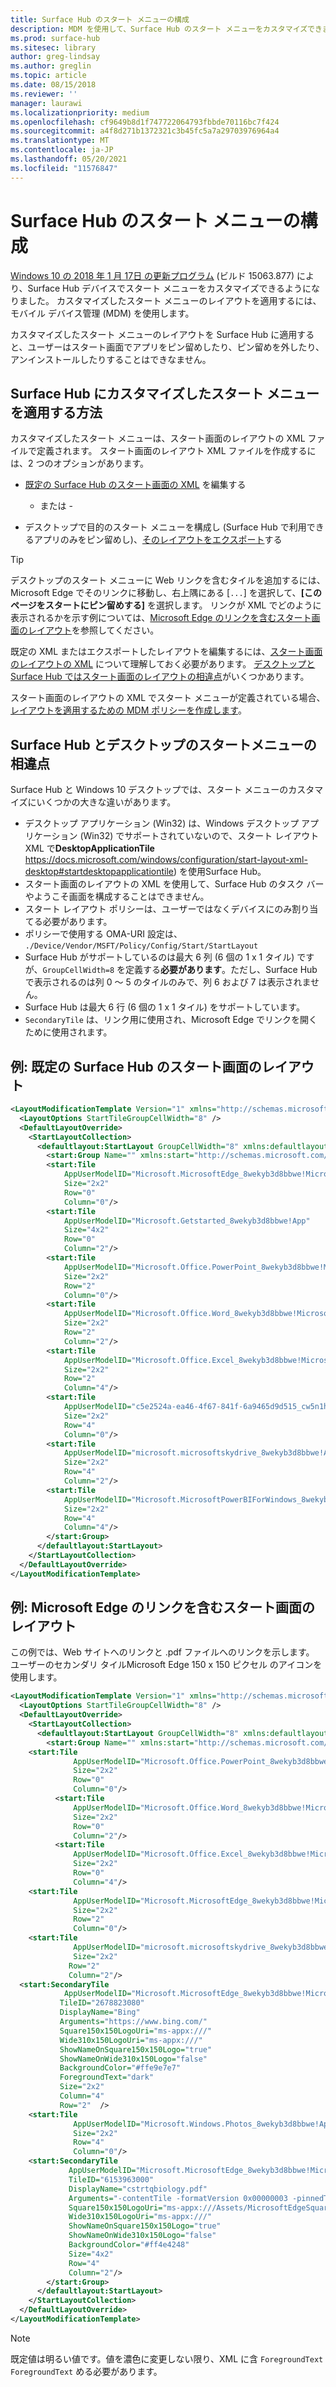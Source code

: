 ```yaml
---
title: Surface Hub のスタート メニューの構成
description: MDM を使用して、Surface Hub のスタート メニューをカスタマイズできます。
ms.prod: surface-hub
ms.sitesec: library
author: greg-lindsay
ms.author: greglin
ms.topic: article
ms.date: 08/15/2018
ms.reviewer: ''
manager: laurawi
ms.localizationpriority: medium
ms.openlocfilehash: cf9649b8d1f747722064793fbbde70116bc7f424
ms.sourcegitcommit: a4f8d271b1372321c3b45fc5a7a29703976964a4
ms.translationtype: MT
ms.contentlocale: ja-JP
ms.lasthandoff: 05/20/2021
ms.locfileid: "11576847"
---
```

# <a name="configure-surface-hub-start-menu"></a>Surface Hub のスタート メニューの構成

[Windows 10 の 2018 年 1 月 17日 の更新プログラム](https://support.microsoft.com/help/4057144) (ビルド 15063.877) により、Surface Hub デバイスでスタート メニューをカスタマイズできるようになりました。 カスタマイズしたスタート メニューのレイアウトを適用するには、モバイル デバイス管理 (MDM) を使用します。

カスタマイズしたスタート メニューのレイアウトを Surface Hub に適用すると、ユーザーはスタート画面でアプリをピン留めしたり、ピン留めを外したり、アンインストールしたりすることはできなません。 

## <a name="how-to-apply-a-customized-start-menu-to-surface-hub"></a>Surface Hub にカスタマイズしたスタート メニューを適用する方法

カスタマイズしたスタート メニューは、スタート画面のレイアウトの XML ファイルで定義されます。 スタート画面のレイアウト XML ファイルを作成するには、2 つのオプションがあります。

- [既定の Surface Hub のスタート画面の XML](#default) を編集する

    - または -

- デスクトップで目的のスタート メニューを構成し (Surface Hub で利用できるアプリのみをピン留めし)、[そのレイアウトをエクスポート](https://docs.microsoft.com/windows/configuration/customize-and-export-start-layout#export-the-start-layout)する

>[!TIP]
>デスクトップのスタート メニューに Web リンクを含むタイルを追加するには、Microsoft Edge でそのリンクに移動し、右上隅にある [`...`] を選択して、**[このページをスタートにピン留めする]** を選択します。 リンクが XML でどのように表示されるかを示す例については、[Microsoft Edge のリンクを含むスタート画面のレイアウト](#edge)を参照してください。

既定の XML またはエクスポートしたレイアウトを編集するには、[スタート画面のレイアウトの XML](https://docs.microsoft.com/windows/configuration/start-layout-xml-desktop) について理解しておく必要があります。 [デスクトップと Surface Hub ではスタート画面のレイアウトの相違点](#differences)がいくつかあります。

スタート画面のレイアウトの XML でスタート メニューが定義されている場合、[レイアウトを適用するための MDM ポリシーを作成します](https://docs.microsoft.com/windows/configuration/customize-windows-10-start-screens-by-using-mobile-device-management#a-href-idbkmk-domaingpodeploymentacreate-a-policy-for-your-customized-start-layout)。

<span id="differences" />

## <a name="differences-between-surface-hub-and-desktop-start-menu"></a>Surface Hub とデスクトップのスタートメニューの相違点

Surface Hub と Windows 10 デスクトップでは、スタート メニューのカスタマイズにいくつかの大きな違いがあります。

- デスクトップ アプリケーション (Win32) は、Windows デスクトップ アプリケーション (Win32) でサポートされていないので、スタート レイアウト XML で**DesktopApplicationTile** https://docs.microsoft.com/windows/configuration/start-layout-xml-desktop#startdesktopapplicationtile) を使用Surface Hub。
- スタート画面のレイアウトの XML を使用して、Surface Hub のタスク バーやようこそ画面を構成することはできません。  
- スタート レイアウト ポリシーは、ユーザーではなくデバイスにのみ割り当てる必要があります。
- ポリシーで使用する OMA-URI 設定は、 `./Device/Vendor/MSFT/Policy/Config/Start/StartLayout`
- Surface Hub がサポートしているのは最大 6 列 (6 個の 1 x 1 タイル) ですが、`GroupCellWidth=8` を定義する**必要があります**。ただし、Surface Hub で表示されるのは列 0 ～ 5 のタイルのみで、列 6 および 7 は表示されません。
- Surface Hub は最大 6 行 (6 個の 1 x 1 タイル) をサポートしています。
- `SecondaryTile` は、リンク用に使用され、Microsoft Edge でリンクを開くために使用されます。


<span id="default" />

## <a name="example-default-surface-hub-start-layout"></a>例: 既定の Surface Hub のスタート画面のレイアウト

```xml
<LayoutModificationTemplate Version="1" xmlns="http://schemas.microsoft.com/Start/2014/LayoutModification">
  <LayoutOptions StartTileGroupCellWidth="8" />
  <DefaultLayoutOverride>
    <StartLayoutCollection>
      <defaultlayout:StartLayout GroupCellWidth="8" xmlns:defaultlayout="http://schemas.microsoft.com/Start/2014/FullDefaultLayout">
        <start:Group Name="" xmlns:start="http://schemas.microsoft.com/Start/2014/StartLayout">
        <start:Tile
            AppUserModelID="Microsoft.MicrosoftEdge_8wekyb3d8bbwe!MicrosoftEdge"
            Size="2x2"
            Row="0"
            Column="0"/>
        <start:Tile
            AppUserModelID="Microsoft.Getstarted_8wekyb3d8bbwe!App"
            Size="4x2"
            Row="0"
            Column="2"/>
        <start:Tile
            AppUserModelID="Microsoft.Office.PowerPoint_8wekyb3d8bbwe!Microsoft.pptim"
            Size="2x2"
            Row="2"
            Column="0"/>
        <start:Tile
            AppUserModelID="Microsoft.Office.Word_8wekyb3d8bbwe!Microsoft.Word"
            Size="2x2"
            Row="2"
            Column="2"/>
        <start:Tile
            AppUserModelID="Microsoft.Office.Excel_8wekyb3d8bbwe!Microsoft.Excel"
            Size="2x2"
            Row="2"
            Column="4"/>
        <start:Tile
            AppUserModelID="c5e2524a-ea46-4f67-841f-6a9465d9d515_cw5n1h2txyewy!App"
            Size="2x2"
            Row="4"
            Column="0"/>
        <start:Tile
            AppUserModelID="microsoft.microsoftskydrive_8wekyb3d8bbwe!App"
            Size="2x2"
            Row="4"
            Column="2"/>
        <start:Tile
            AppUserModelID="Microsoft.MicrosoftPowerBIForWindows_8wekyb3d8bbwe!Microsoft.MicrosoftPowerBIForWindows"
            Size="2x2"
            Row="4"
            Column="4"/>
        </start:Group>
      </defaultlayout:StartLayout>
    </StartLayoutCollection>
  </DefaultLayoutOverride>
</LayoutModificationTemplate>
```

<span id="edge" />

## <a name="example-start-layout-that-includes-a-microsoft-edge-link"></a>例: Microsoft Edge のリンクを含むスタート画面のレイアウト

この例では、Web サイトへのリンクと .pdf ファイルへのリンクを示します。 ユーザーのセカンダリ タイルMicrosoft Edge 150 x 150 ピクセル のアイコンを使用します。

```xml
<LayoutModificationTemplate Version="1" xmlns="http://schemas.microsoft.com/Start/2014/LayoutModification">
  <LayoutOptions StartTileGroupCellWidth="8" />
  <DefaultLayoutOverride>
    <StartLayoutCollection>
      <defaultlayout:StartLayout GroupCellWidth="8" xmlns:defaultlayout="http://schemas.microsoft.com/Start/2014/FullDefaultLayout">
        <start:Group Name="" xmlns:start="http://schemas.microsoft.com/Start/2014/StartLayout">
    <start:Tile
              AppUserModelID="Microsoft.Office.PowerPoint_8wekyb3d8bbwe!Microsoft.pptim"
              Size="2x2"
              Row="0"
              Column="0"/>
          <start:Tile
              AppUserModelID="Microsoft.Office.Word_8wekyb3d8bbwe!Microsoft.Word"
              Size="2x2"
              Row="0"
              Column="2"/>
          <start:Tile
              AppUserModelID="Microsoft.Office.Excel_8wekyb3d8bbwe!Microsoft.Excel"
              Size="2x2"
              Row="0"
              Column="4"/>
    <start:Tile
              AppUserModelID="Microsoft.MicrosoftEdge_8wekyb3d8bbwe!MicrosoftEdge"
              Size="2x2"
              Row="2"
              Column="0"/>
    <start:Tile
              AppUserModelID="microsoft.microsoftskydrive_8wekyb3d8bbwe!App"
              Size="2x2" 
             Row="2"
             Column="2"/>   
  <start:SecondaryTile
            AppUserModelID="Microsoft.MicrosoftEdge_8wekyb3d8bbwe!MicrosoftEdge"
           TileID="2678823080"
           DisplayName="Bing"
           Arguments="https://www.bing.com/"
           Square150x150LogoUri="ms-appx:///"
           Wide310x150LogoUri="ms-appx:///"
           ShowNameOnSquare150x150Logo="true"
           ShowNameOnWide310x150Logo="false"
           BackgroundColor="#ffe9e7e7"
           ForegroundText="dark"
           Size="2x2"
           Column="4"
           Row="2"  />
    <start:Tile
              AppUserModelID="Microsoft.Windows.Photos_8wekyb3d8bbwe!App"
              Size="2x2"
              Row="4"
              Column="0"/>
    <start:SecondaryTile
             AppUserModelID="Microsoft.MicrosoftEdge_8wekyb3d8bbwe!MicrosoftEdge"
             TileID="6153963000"
             DisplayName="cstrtqbiology.pdf"
             Arguments="-contentTile -formatVersion 0x00000003 -pinnedTimeLow 0x45b7376e -pinnedTimeHigh 0x01d2356c -securityFlags 0x00000000 -tileType 0x00000000 -url 0x0000003a https://www.ada.gov/regs2010/2010ADAStandards/Guidance_2010ADAStandards.pdf"
             Square150x150LogoUri="ms-appx:///Assets/MicrosoftEdgeSquare150x150.png"
             Wide310x150LogoUri="ms-appx:///" 
             ShowNameOnSquare150x150Logo="true"
             ShowNameOnWide310x150Logo="false"
             BackgroundColor="#ff4e4248"
             Size="4x2" 
             Row="4"
             Column="2"/>
        </start:Group>
      </defaultlayout:StartLayout>
    </StartLayoutCollection>
  </DefaultLayoutOverride>
</LayoutModificationTemplate>
```

>[!NOTE]
>既定値は明るい値です。値を濃色に変更しない限り、XML に含 `ForegroundText` `ForegroundText` める必要があります。
